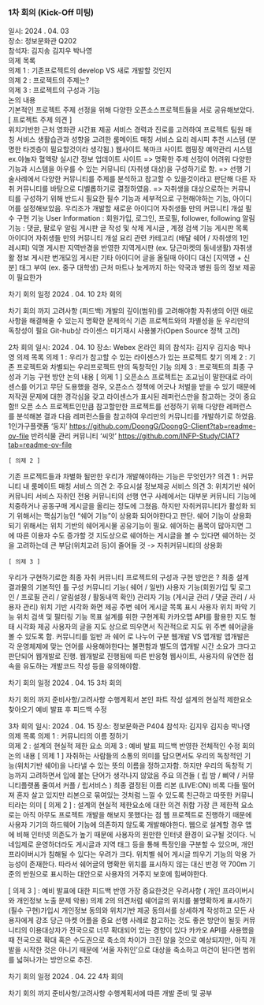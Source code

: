 ### 1차 회의 (Kick-Off 미팅)
일시: 2024 . 04. 03    
장소: 정보문화관 Q202    
참석자: 김지송 김지우 박나영    
의제 목록     
의제 1 : 기존프로젝트의 develop VS  새로 개발할 것인지     
의제 2 : 프로젝트의 주제는?    
의제 3 : 프로젝트의 구성과 기능     
논의 내용   
기본적인 프로젝트 주제 선정을 위해 다양한 오픈소스프로젝트들을 서로 공유해보았다.    
[ 프로젝트 주제 의견 ]  
위치기반한 근처 영화관 시간표 제공 서비스
경력과 진로를 고려하여 프로젝트 팀원 매칭 서비스 
생활습관과 성향을 고려한 룸메이트 매칭 서비스
요리 레시피 추천 시스템 (분명한 타겟층이 필요할것이라 생각됨.)
웹사이트 북마크 사이트 
캠핑장 예약관리 시스템 ex.야놀자
혈액량 실시간 정보 업데이트 사이트 
=> 명확한 주제 선정이 어려워 다양한 기능과 시스템을 아우를 수 있는 커뮤니티 (자취생 대상)을 구성하기로 함.
=> 선행 기술사례에서 다양한 커뮤니티를 주제를 분석하고 참고할 수 있을것이라고 판단해 다른 자취 커뮤니티를 바탕으로 디벨롭하기로 결정하였음. 
=> 자취생을 대상으로하는 커뮤니티를 구성하기 위해 반드시 필요한 필수 기능과 세부적으로 구현해야하는 기능, 아이디어를 설정해보았음.
우리조가 개발할 새로운 아이디어 
자취생들 만의 커뮤니티 개설
필수 구현 기능 
User Information : 회원가입, 로그인, 프로필, follower, following
알림기능 : 댓글, 팔로우 알림
게시판 글 작성 및 삭제
게시글 , 계정 검색 기능
게시판 목록 아이디어 
자취생들 만의 커뮤니티 개설
요리 관련 카테고리 (배달 쉐어 / 자취생의 1인 레시피)
익명 게시판
지역반경을 반영한 지역게시판 (ex. 당근마켓의 동네생활)
자취생활 정보 게시판
번개모임 게시판
기타 아이디어 
글을 올릴때 아이디 대신 [지역명 + 신분]  태그 부여 (ex. 중구 대학생)
근처 마트나 늦게까지 하는 약국과 병원 등의 정보 제공이 필요한가


차기 회의 일정
2024 . 04. 10  2차 회의


차기 회의 까지 고려사항 (피드백)
개발의 깊이(범위)를 고려해야함
자취생의 어떤 애로사항을 해결해줄 수 있는지 명확한 문제의식
기존 프로젝트와의 차별성을 둔 우리만의 독창성이 필요 
Git-hub상 라이센스 미기재시 사용불가(Open Source 정책 고려)



2차 회의 
일시: 2024 . 04. 10
장소: Webex 온라인 회의 
참석자: 김지우 김지송 박나영
의제 목록
의제 1 : 우리가 참고할 수 있는 라이센스가 있는 프로젝트 찾기 
의제 2 : 기존 프로젝트와 차별되는 우리프로젝트 만의 독창적인 기능
의제 3 : 프로젝트의 최종 구성과 기능 구현 방안 
논의 내용 
[ 의제 1 ] 
오픈소스 프로젝트는 조교님이 말한대로 라이센스를 어기고 무단 도용했을 경우, 오픈소스 정책에 어긋나 처벌을 받을 수 있기 때문에 저작권 문제에 대한 경각심을 갖고 라이센스가 표시된 레퍼런스만을 참고하는 것이 중요함!!
오픈 소스 프로젝트인만큼 참고할만한 프로젝트를 선정하기 위해 다양한 레퍼런스를 분석해본 결과 다음 레퍼런스들을 참고하여 우리만의 커뮤니티를 개발하기로 하였음. 
1인가구플랫폼 ‘둥지’ https://github.com/DoongG/DoongG-Client?tab=readme-ov-file
반려식물 관리 커뮤니티 ‘씨앗’ https://github.com/INFP-Study/CIAT?tab=readme-ov-file 

	[ 의제 2 ] 

기존 프로젝트들과 차별화 될만한 우리가 개발해야하는 기능은 무엇인가?
의견 1 : 커뮤니티 내 룸메이트 매칭 서비스 
의견 2: 주요시설 정보제공 서비스 
의견 3: 위치기반 쉐어 커뮤니티 서비스
자취인 전용 커뮤니티의 선행 연구 사례에서는 대부분 커뮤니티 기능에 치중하거나 공동구매 게시글을 올리는 정도에 그쳤음.
하지만 자취커뮤니티가 활성화 되기 위해서는 핵심기능인 “쉐어 기능”이 상용화 되어야한다고 판단.
쉐어 기능이 상용화 되기 위해서는 위치 기반의 쉐어게시물 공유기능이 필요.
쉐어하는 품목이 많아지면 그에 따른 이용자 수도 증가할 것
지도상으로 쉐어하는 게시글을 볼 수 있다면 쉐어하는 것을 고려하는데 큰 부담(위치고려 등)이 줄어들 것 -> 자취커뮤니티의 상용화 

	[ 의제 3 ]

우리가 구현하기로한 최종 자취 커뮤니티 프로젝트의 구성과 구현 방안은 ? 
최종 설계 결과물의 기본적인 틀 구성
커뮤니티 기능( 쉐어 / 일반)
사용자 기능(회원가입 및 로그인 / 프로필 관리 / 알림설정 / 활동내역 확인)
관리자 기능 (게시글 관리 / 댓글 관리 / 사용자 관리)
위치 기반 시각화 화면 제공
주변 쉐어 게시글 목록 표시
사용자 위치 파악 기능
위치 검색 및 필터링 기능
목표 설계를 위한 구현계획
카카오맵 API를 활용한 지도 형태 시각화 제공
사용자의 글을 지도 상으로 띄우면서 직관적으로 지도 위 주변 쉐어글을 볼 수 있도록 함. 
커뮤니티를 일반 과 쉐어 로 나누어 구분
웹개발 VS 앱개발 
앱개발은 각 운영체제에 맞는 언어를 사용해야한다는 불편함과 별도의 앱개발 시간 소요가 크다고 판단되어 웹개발로 진행.
웹개발로 진행됨에 따른 반응형 웹사이트, 사용자의 유연한 접속을 유도하는 개발코드 작성 등을 유의해야함. 



차기 회의 일정
2024 . 04. 15  3차 회의


차기 회의 까지 준비사항/고려사항 
수행계획서 본인 파트 작성 
설계의 현실적 제한요소 찾아오기
예비 발표 후 피드백 수정 





3차 회의 
일시: 2024 . 04. 15
장소: 정보문화관 P404 
참석자: 김지우 김지송 박나영
의제 목록
의제 1 : 커뮤니티의 이름 정하기  
의제 2 : 설계의 현실적 제한 요소 
의제 3 : 예비 발표 피드백 반영한 전체적인 수정 회의 
논의 내용 
[ 의제 1 ]
자취하는 사람들의 소통의 의미를 담으면서도 우리의 독창적인 기능(위치기반 쉐어)을 나타낼 수 있는 뜻의 이름을 정하고자함.
하지만 우리의 독창적 기능까지 고려하면서 입에 붙는 단어가 생각나지 않았음
주요 의견들 ( 립 밤 / 삐약 / 커뮤니티플랫폼 줄여서 커플 / 립서비스 )
최종 결정된 이름 
리본 (LIVE:ON)
비록 다들 떨어져 혼자 살고 있지만 리본으로 묶여있는 것처럼 느낄 수 있도록 친근하고 따뜻한 커뮤니티라는 의미
[ 의제 2 ] : 설계의 현실적 제한요소에 대한 의견 취합
가장 큰 제한적 요소로는 아직 아무도 프로젝트 개발을 해보지 못했다는 점
웹 프로젝트로 진행하기 때문에 사용자 기기의 하드웨어 기능에 의존하지 않도록 개발해야한다. 
웹으로 설계할 경우 앱에 비해 인터넷 의존도가 높기 때문에 사용자의 원만한 인터넷 환경이 요구될 것이다. 
닉네임제로 운영하더라도 게시글과 지역 태그 등을 통해 특정인을 구분할 수 있으며, 개인 프라이버시가 침해될 수 있다는 우려가 크다. 
위치별 쉐어 게시글 띄우기 기능의 악용 가능성이 존재한다. 따라서 쉐어글의 명확한 위치를 표시하지 않는 대신 반경 약 700m 기준의 반원으로 표시하는 대안으로 사용자의 거주지 보호에 힘써야한다. 


[ 의제 3 ] : 예비 발표에 대한 피드백 반영
가장 중요한것은 우려사항 ( 개인 프라이버시와 개인정보 노출 문제 악용)
의제 2의 의견처럼 쉐어글의 위치를 불명확하게 표시하기
(필수 구현)가입시 개인정보 동의와 위치기반 제공 동의서를 상세하게 작성하고 모든 사용자에게 강조 
당근 마켓 어플을 중요 선행 사례로 참고하는 것도 좋은 방안이 될듯 
커뮤니티의 이용대상자가 전국으로 너무 확대되어 있는 경향이 있다
 카카오 API를 사용했을 때 전국으로 확대 혹은 수도권으로 축소의 차이가 크진 않을 것으로 예상되지만, 아직 개발을 시작한 것은 아니기 때문에 ‘서울 자취인’으로 대상을 축소하고 여건이 된다면 범위를 넓혀나가는 방안으로 추진. 


차기 회의 일정
2024 . 04. 22  4차 회의


차기 회의 까지 준비사항/고려사항 
수행계획서에 따른 개발 준비 및 공부 

